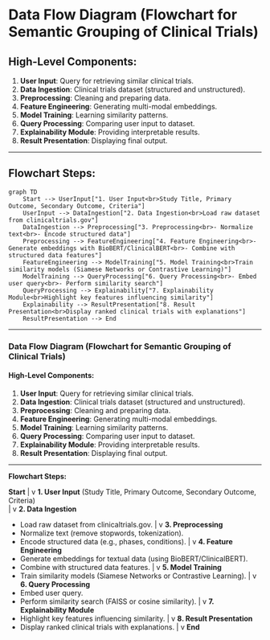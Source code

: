# Data Flow Diagram (Flowchart for Semantic Grouping of Clinical Trials)

## **High-Level Components:**

1. **User Input**: Query for retrieving similar clinical trials.
2. **Data Ingestion**: Clinical trials dataset (structured and unstructured).
3. **Preprocessing**: Cleaning and preparing data.
4. **Feature Engineering**: Generating multi-modal embeddings.
5. **Model Training**: Learning similarity patterns.
6. **Query Processing**: Comparing user input to dataset.
7. **Explainability Module**: Providing interpretable results.
8. **Result Presentation**: Displaying final output.

---

## **Flowchart Steps:**

```mermaid
graph TD
    Start --> UserInput["1. User Input<br>Study Title, Primary Outcome, Secondary Outcome, Criteria"]
    UserInput --> DataIngestion["2. Data Ingestion<br>Load raw dataset from clinicaltrials.gov"]
    DataIngestion --> Preprocessing["3. Preprocessing<br>- Normalize text<br>- Encode structured data"]
    Preprocessing --> FeatureEngineering["4. Feature Engineering<br>- Generate embeddings with BioBERT/ClinicalBERT<br>- Combine with structured data features"]
    FeatureEngineering --> ModelTraining["5. Model Training<br>Train similarity models (Siamese Networks or Contrastive Learning)"]
    ModelTraining --> QueryProcessing["6. Query Processing<br>- Embed user query<br>- Perform similarity search"]
    QueryProcessing --> Explainability["7. Explainability Module<br>Highlight key features influencing similarity"]
    Explainability --> ResultPresentation["8. Result Presentation<br>Display ranked clinical trials with explanations"]
    ResultPresentation --> End
```

---





### Data Flow Diagram (Flowchart for Semantic Grouping of Clinical Trials)

#### **High-Level Components:**

1. **User Input**: Query for retrieving similar clinical trials.
2. **Data Ingestion**: Clinical trials dataset (structured and unstructured).
3. **Preprocessing**: Cleaning and preparing data.
4. **Feature Engineering**: Generating multi-modal embeddings.
5. **Model Training**: Learning similarity patterns.
6. **Query Processing**: Comparing user input to dataset.
7. **Explainability Module**: Providing interpretable results.
8. **Result Presentation**: Displaying final output.

---

**Flowchart Steps:**

**Start**
   |
   v
**1. User Input** (Study Title, Primary Outcome, Secondary Outcome, Criteria)  
   |
   v
**2. Data Ingestion**  
   - Load raw dataset from clinicaltrials.gov.
   |
   v
**3. Preprocessing**  
   - Normalize text (remove stopwords, tokenization).
   - Encode structured data (e.g., phases, conditions).
   |
   v
**4. Feature Engineering**  
   - Generate embeddings for textual data (using BioBERT/ClinicalBERT).
   - Combine with structured data features.
   |
   v
**5. Model Training**  
   - Train similarity models (Siamese Networks or Contrastive Learning).
   |
   v
**6. Query Processing**  
   - Embed user query.
   - Perform similarity search (FAISS or cosine similarity).
   |
   v
**7. Explainability Module**  
   - Highlight key features influencing similarity.
   |
   v
**8. Result Presentation**  
   - Display ranked clinical trials with explanations.
   |
   v
**End**
